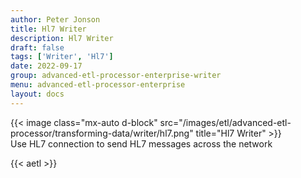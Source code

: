 ```yaml
---
author: Peter Jonson
title: Hl7 Writer
description: Hl7 Writer
draft: false
tags: ['Writer', 'Hl7']
date: 2022-09-17
group: advanced-etl-processor-enterprise-writer
menu: advanced-etl-processor-enterprise
layout: docs
---
```


{{< image class="mx-auto d-block"  src="/images/etl/advanced-etl-processor/transforming-data/writer/hl7.png" title="Hl7 Writer" >}}
\
Use HL7 connection to send HL7 messages across the network

{{< aetl >}}
